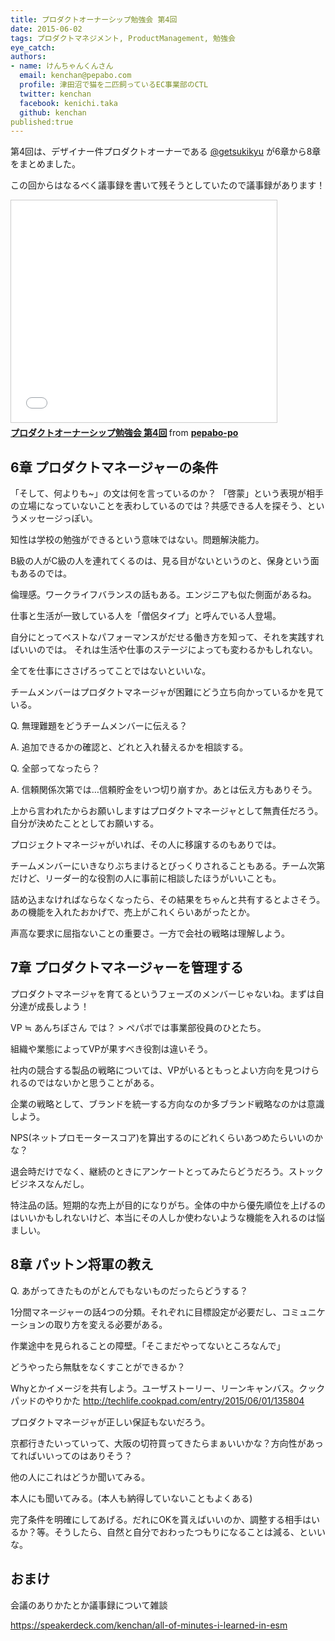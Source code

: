 ```yaml
---
title: プロダクトオーナーシップ勉強会 第4回
date: 2015-06-02
tags: プロダクトマネジメント, ProductManagement, 勉強会
eye_catch:
authors:
- name: けんちゃんくんさん
  email: kenchan@pepabo.com
  profile: 津田沼で猫を二匹飼っているEC事業部のCTL
  twitter: kenchan
  facebook: kenichi.taka
  github: kenchan
published:true
---
```

第4回は、デザイナー件プロダクトオーナーである [@getsukikyu](https://twitter.com/getsukikyu) が6章から8章をまとめました。

この回からはなるべく議事録を書いて残そうとしていたので議事録があります！

<iframe src="//www.slideshare.net/slideshow/embed_code/key/itG6tGNJi0csgr" width="425" height="355" frameborder="0" marginwidth="0" marginheight="0" scrolling="no" style="border:1px solid #CCC; border-width:1px; margin-bottom:5px; max-width: 100%;" allowfullscreen> </iframe> <div style="margin-bottom:5px"> <strong> <a href="//www.slideshare.net/pepabo-po/4-50796749" title="プロダクトオーナーシップ勉強会 第4回" target="_blank">プロダクトオーナーシップ勉強会 第4回</a> </strong> from <strong><a href="//www.slideshare.net/pepabo-po" target="_blank">pepabo-po</a></strong> </div>

## 6章 プロダクトマネージャーの条件

「そして、何よりも~」の文は何を言っているのか？
「啓蒙」という表現が相手の立場になっていないことを表わしているのでは？共感できる人を探そう、というメッセージっぽい。

知性は学校の勉強ができるという意味ではない。問題解決能力。

B級の人がC級の人を連れてくるのは、見る目がないというのと、保身という面もあるのでは。

倫理感。ワークライフバランスの話もある。エンジニアも似た側面があるね。

仕事と生活が一致している人を「僧侶タイプ」と呼んでいる人登場。

自分にとってベストなパフォーマンスがだせる働き方を知って、それを実践すればいいのでは。
それは生活や仕事のステージによっても変わるかもしれない。

全てを仕事にささげろってことではないといいな。

チームメンバーはプロダクトマネージャが困難にどう立ち向かっているかを見ている。

Q. 無理難題をどうチームメンバーに伝える？

A. 追加できるかの確認と、どれと入れ替えるかを相談する。

Q. 全部ってなったら？

A. 信頼関係次第では…信頼貯金をいつ切り崩すか。あとは伝え方もありそう。

上から言われたからお願いしますはプロダクトマネージャとして無責任だろう。自分が決めたこととしてお願いする。

プロジェクトマネージャがいれば、その人に移譲するのもありでは。

チームメンバーにいきなりぶちまけるとびっくりされることもある。チーム次第だけど、リーダー的な役割の人に事前に相談したほうがいいことも。

詰め込まなければならなくなったら、その結果をちゃんと共有するとよさそう。あの機能を入れたおかげで、売上がこれくらいあがったとか。

声高な要求に屈指ないことの重要さ。一方で会社の戦略は理解しよう。

## 7章 プロダクトマネージャーを管理する

プロダクトマネージャを育てるというフェーズのメンバーじゃないね。まずは自分達が成長しよう！

VP ≒ あんちぽさん では？ > ペパボでは事業部役員のひとたち。

組織や業態によってVPが果すべき役割は違いそう。

社内の競合する製品の戦略については、VPがいるともっとよい方向を見つけられるのではないかと思うことがある。

企業の戦略として、ブランドを統一する方向なのか多ブランド戦略なのかは意識しよう。

NPS(ネットプロモータースコア)を算出するのにどれくらいあつめたらいいのかな？

退会時だけでなく、継続のときにアンケートとってみたらどうだろう。ストックビジネスなんだし。

特注品の話。短期的な売上が目的になりがち。全体の中から優先順位を上げるのはいいかもしれないけど、本当にその人しか使わないような機能を入れるのは悩ましい。

## 8章 パットン将軍の教え

Q. あがってきたものがとんでもないものだったらどうする？

1分間マネージャーの話4つの分類。それぞれに目標設定が必要だし、コミュニケーションの取り方を変える必要がある。

作業途中を見られることの障壁。「そこまだやってないところなんで」

どうやったら無駄をなくすことができるか？

Whyとかイメージを共有しよう。ユーザストーリー、リーンキャンバス。クックパッドのやりかた http://techlife.cookpad.com/entry/2015/06/01/135804

プロダクトマネージャが正しい保証もないだろう。

京都行きたいっていって、大阪の切符買ってきたらまぁいいかな？方向性があってればいいってのはありそう？

他の人にこれはどうか聞いてみる。

本人にも聞いてみる。(本人も納得していないこともよくある)

完了条件を明確にしてあげる。だれにOKを貰えばいいのか、調整する相手はいるか？等。そうしたら、自然と自分でおわったつもりになることは減る、といいな。

## おまけ

会議のありかたとか議事録について雑談

https://speakerdeck.com/kenchan/all-of-minutes-i-learned-in-esm
